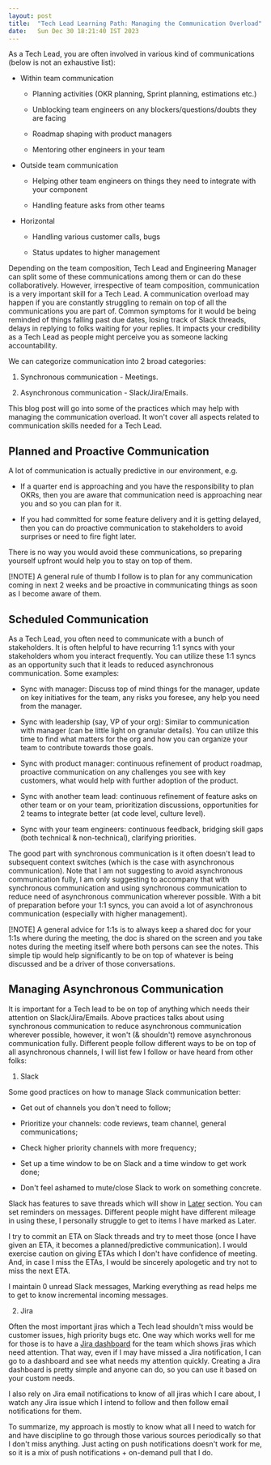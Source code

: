 ```yaml
---
layout: post
title:  "Tech Lead Learning Path: Managing the Communication Overload"
date:   Sun Dec 30 18:21:40 IST 2023
---
```


As a Tech Lead, you are often involved in various kind of communications (below is not an exhaustive
list):

- Within team communication

  - Planning activities (OKR planning, Sprint planning, estimations etc.)

  - Unblocking team engineers on any blockers/questions/doubts they are facing

  - Roadmap shaping with product managers

  - Mentoring other engineers in your team

- Outside team communication

  - Helping other team engineers on things they need to integrate with your component

  - Handling feature asks from other teams

- Horizontal

  - Handling various customer calls, bugs

  - Status updates to higher management

Depending on the team composition, Tech Lead and Engineering Manager can split some of these
communications among them or can do these collaboratively. However, irrespective of team
composition, communication is a very important skill for a Tech Lead. A communication overload may
happen if you are constantly struggling to remain on top of all the communications you are part of.
Common symptoms for it would be being reminded of things falling past due dates, losing track of
Slack threads, delays in replying to folks waiting for your replies. It impacts your credibility as
a Tech Lead as people might perceive you as someone lacking accountability.

We can categorize communication into 2 broad categories:

1. Synchronous communication - Meetings.

2. Asynchronous communication - Slack/Jira/Emails.

This blog post will go into some of the practices which may help with managing the communication
overload. It won't cover all aspects related to communication skills needed for a Tech Lead.

## Planned and Proactive Communication

A lot of communication is actually predictive in our environment, e.g.

- If a quarter end is approaching and you have the responsibility to plan OKRs, then you are aware
  that communication need is approaching near you and so you can plan for it.

- If you had committed for some feature delivery and it is getting delayed, then you can do
  proactive communication to stakeholders to avoid surprises or need to fire fight later.

There is no way you would avoid these communications, so preparing yourself upfront would help you
to stay on top of them.

[!NOTE]
A general rule of thumb I follow is to plan for any communication coming in next 2 weeks
and be proactive in communicating things as soon as I become aware of them.

## Scheduled Communication

As a Tech Lead, you often need to communicate with a bunch of stakeholders. It is often helpful to
have recurring 1:1 syncs with your stakeholders whom you interact frequently. You can utilize these
1:1 syncs as an opportunity such that it leads to reduced asynchronous communication. Some examples:

- Sync with manager: Discuss top of mind things for the manager, update on key initiatives for the
  team, any risks you foresee, any help you need from the manager.

- Sync with leadership (say, VP of your org): Similar to communication with manager (can be little
  light on granular details). You can utilize this time to find what matters for the org and how you
  can organize your team to contribute towards those goals.

- Sync with product manager: continuous refinement of product roadmap, proactive communication on
  any challenges you see with key customers, what would help with further adoption of the product.

- Sync with another team lead: continuous refinement of feature asks on other team or on your team,
  prioritization discussions, opportunities for 2 teams to integrate better (at code level, culture
  level).

- Sync with your team engineers: continuous feedback, bridging skill gaps (both technical &
  non-technical), clarifying priorities.

The good part with synchronous communication is it often doesn't lead to subsequent context switches
(which is the case with asynchronous communication). Note that I am not suggesting to avoid
asynchronous communication fully, I am only suggesting to accompany that with synchronous
communication and using synchronous communication to reduce need of asynchronous communication
wherever possible. With a bit of preparation before your 1:1 syncs, you can avoid a lot of
asynchronous communication (especially with higher management).

[!NOTE]
A general advice for 1:1s is to always keep a shared doc for your 1:1s where during the
meeting, the doc is shared on the screen and you take notes during the meeting itself where both
persons can see the notes. This simple tip would help significantly to be on top of whatever is
being discussed and be a driver of those conversations.

## Managing Asynchronous Communication

It is important for a Tech lead to be on top of anything which needs their attention on
Slack/Jira/Emails. Above practices talks about using synchronous communication to reduce
asynchronous communication wherever possible, however, it won't (& shouldn't) remove asynchronous
communication fully. Different people follow different ways to be on top of all asynchronous
channels, I will list few I follow or have heard from other folks:

1. Slack

Some good practices on how to manage Slack communication better:

- Get out of channels you don't need to follow;

- Prioritize your channels: code reviews, team channel, general communications;

- Check higher priority channels with more frequency;

- Set up a time window to be on Slack and a time window to get work done;

- Don't feel ashamed to mute/close Slack to work on something concrete.

Slack has features to save threads which will show in
[Later](https://slack.com/intl/en-in/help/articles/13453851074067-Save-it-for-Later) section. You
can set reminders on messages. Different people might have different mileage in using these, I
personally struggle to get to items I have marked as Later.

I try to commit an ETA on Slack threads and try to meet those (once I have given an ETA, it becomes
a planned/predictive communication). I would exercise caution on giving ETAs which I don't have
confidence of meeting. And, in case I miss the ETAs, I would be sincerely apologetic and try not to
miss the next ETA.

I maintain 0 unread Slack messages, Marking everything as read helps me to get to know incremental
incoming messages.

2. Jira

Often the most important jiras which a Tech lead shouldn't miss would be customer issues, high
priority bugs etc. One way which works well for me for those is to have a
[Jira dashboard](https://support.atlassian.com/jira-work-management/docs/create-and-edit-a-dashboard/)
for the team which shows jiras which need attention. That way, even if I may have missed a Jira
notification, I can go to a dashboard and see what needs my attention quickly. Creating a Jira
dashboard is pretty simple and anyone can do, so you can use it based on your custom needs.

I also rely on Jira email notifications to know of all jiras which I care about, I watch any Jira
issue which I intend to follow and then follow email notifications for them.

To summarize, my approach is mostly to know what all I need to watch for and have discipline to go
through those various sources periodically so that I don't miss anything. Just acting on push
notifications doesn't work for me, so it is a mix of push notifications + on-demand pull that I do.

